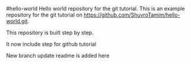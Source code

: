 #hello-world
Hello world repository for the  git tutorial.
This is an example repository for the git tutorial on https://github.com/ShuvroTamim/hello-world.git.

This repository is built step by step.

It now include step for github tutorial

New branch update readme is added here